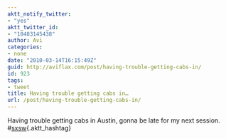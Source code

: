 ```yaml
---
aktt_notify_twitter:
- "yes"
aktt_twitter_id:
- "10483145438"
author: Avi
categories:
- none
date: "2010-03-14T16:15:49Z"
guid: http://aviflax.com/post/having-trouble-getting-cabs-in/
id: 923
tags:
- tweet
title: Having trouble getting cabs in…
url: /post/having-trouble-getting-cabs-in/
---
```

Having trouble getting cabs in Austin, gonna be late for my next session. #[sxsw](http://search.twitter.com/search?q=%23sxsw){.aktt_hashtag}